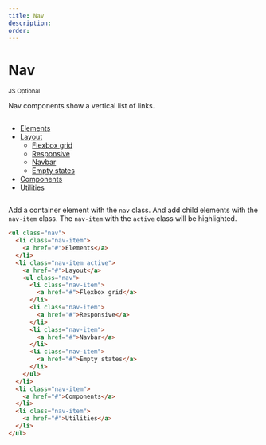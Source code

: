 ```yaml
---
title: Nav
description: 
order: 
---
```


# Nav

<small class="label label-secondary">JS Optional</small>

Nav components show a vertical list of links.
 
<div class="vp-raw docs-demo columns">
  <div class="column col-6 col-xs-12">
    <ul class="nav">
      <li class="nav-item"><a href="#nav">Elements</a></li>
      <li class="nav-item active"><a href="#nav">Layout</a>
        <ul class="nav">
          <li class="nav-item"><a href="#nav">Flexbox grid</a></li>
          <li class="nav-item"><a href="#nav">Responsive</a></li>
          <li class="nav-item"><a href="#nav">Navbar</a></li>
          <li class="nav-item"><a href="#nav">Empty states</a></li>
        </ul>
      </li>
      <li class="nav-item"><a href="#nav">Components</a></li>
      <li class="nav-item"><a href="#nav">Utilities</a></li>
    </ul>
  </div>
</div>

Add a container element with the `nav` class. And add child elements with the `nav-item` class. The `nav-item` with the `active` class will be highlighted.

```html
<ul class="nav">
  <li class="nav-item">
    <a href="#">Elements</a>
  </li>
  <li class="nav-item active">
    <a href="#">Layout</a>
    <ul class="nav">
      <li class="nav-item">
        <a href="#">Flexbox grid</a>
      </li>
      <li class="nav-item">
        <a href="#">Responsive</a>
      </li>
      <li class="nav-item">
        <a href="#">Navbar</a>
      </li>
      <li class="nav-item">
        <a href="#">Empty states</a>
      </li>
    </ul>
  </li>
  <li class="nav-item">
    <a href="#">Components</a>
  </li>
  <li class="nav-item">
    <a href="#">Utilities</a>
  </li>
</ul>
```

<!-- @see https://github.com/spectre-org/spectre-docs/issues/17 -->
